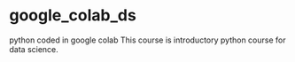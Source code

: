# google_colab_ds
python coded in google colab
This course is introductory python course for data science. 
